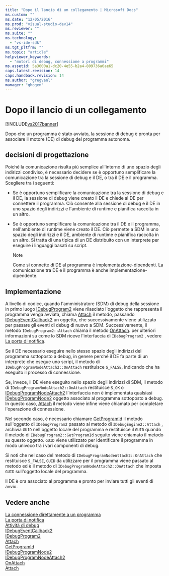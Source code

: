 ```yaml
---
title: "Dopo il lancio di un collegamento | Microsoft Docs"
ms.custom: ""
ms.date: "12/05/2016"
ms.prod: "visual-studio-dev14"
ms.reviewer: ""
ms.suite: ""
ms.technology: 
  - "vs-ide-sdk"
ms.tgt_pltfrm: ""
ms.topic: "article"
helpviewer_keywords: 
  - "motori di debug, connessione a programmi"
ms.assetid: 5a3600a1-dc20-4e55-b2a4-809736a6ae65
caps.latest.revision: 14
caps.handback.revision: 14
ms.author: "gregvanl"
manager: "ghogen"
---
```

# Dopo il lancio di un collegamento
[!INCLUDE[vs2017banner](../../code-quality/includes/vs2017banner.md)]

Dopo che un programma è stato avviato, la sessione di debug è pronta per associare il motore \(DE\) di debug del programma autonoma.  
  
## decisioni di progettazione  
 Poiché la comunicazione risulta più semplice all'interno di uno spazio degli indirizzi condiviso, è necessario decidere se è opportuno semplificare la comunicazione tra la sessione di debug e il DE, o tra il DE e il programma.  Scegliere tra i seguenti:  
  
-   Se è opportuno semplificare la comunicazione tra la sessione di debug e il DE, la sessione di debug viene creato il DE e chiede al DE per connettere il programma.  Ciò consente alla sessione di debug e il DE in uno spazio degli indirizzi e l'ambiente di runtime e pianifica raccolta in un altro.  
  
-   Se è opportuno semplificare la comunicazione tra il DE e il programma, nell'ambiente di runtime viene creato il DE.  Ciò permette a SDM in uno spazio degli indirizzi e il DE, ambiente di runtime e pianifica raccolta in un altro.  Si tratta di una tipica di un DE distribuito con un interprete per eseguire i linguaggi basati su script.  
  
    > [!NOTE]
    >  Come si connette di DE al programma è implementazione\-dipendenti.  La comunicazione tra DE e il programma è anche implementazione\-dipendente.  
  
## Implementazione  
 A livello di codice, quando l'amministratore \(SDM\) di debug della sessione in primo luogo [IDebugProgram2](../../extensibility/debugger/reference/idebugprogram2.md) viene rilasciato l'oggetto che rappresenta il programma venga avviata, chiama [Attach](../../extensibility/debugger/reference/idebugprogram2-attach.md) il metodo, passando [IDebugEventCallback2](../../extensibility/debugger/reference/idebugeventcallback2.md) un oggetto, che successivamente viene utilizzato per passare gli eventi di debug di nuovo a SDM.  Successivamente, il metodo `IDebugProgram2::Attach` chiama il metodo [OnAttach](../../extensibility/debugger/reference/idebugprogramnodeattach2-onattach.md).  per ulteriori informazioni su come lo SDM riceve l'interfaccia di `IDebugProgram2` , vedere [La porta di notifica](../../extensibility/debugger/notifying-the-port.md).  
  
 Se il DE necessario eseguire nello stesso spazio degli indirizzi del programma sottoposto a debug, in genere perché il DE fa parte di un interprete che esegue uno script, il metodo di `IDebugProgramNodeAttach2::OnAttach` restituisce `S_FALSE`, indicando che ha eseguito il processo di connessione.  
  
 Se, invece, il DE viene eseguito nello spazio degli indirizzi di SDM, il metodo di `IDebugProgramNodeAttach2::OnAttach` restituisce `S_OK` o [IDebugProgramNodeAttach2](../../extensibility/debugger/reference/idebugprogramnodeattach2.md) l'interfaccia non è implementata qualsiasi [IDebugProgramNode2](../../extensibility/debugger/reference/idebugprogramnode2.md) oggetto associato al programma sottoposto a debug.  In questo caso, [Attach](../../extensibility/debugger/reference/idebugengine2-attach.md) il metodo viene infine viene chiamato per completare l'operazione di connessione.  
  
 Nel secondo caso, è necessario chiamare [GetProgramId](../../extensibility/debugger/reference/idebugprogram2-getprogramid.md) il metodo sull'oggetto di `IDebugProgram2` passato al metodo di `IDebugEngine2::Attach` , archivia `GUID` nell'oggetto locale del programma e restituisce il `GUID` quando il metodo di `IDebugProgram2::GetProgramId` seguito viene chiamato il metodo su questo oggetto.  `GUID` viene utilizzato per identificare il programma in modo univoco tra i vari componenti di debug.  
  
 Si noti che nel caso del metodo di `IDebugProgramNodeAttach2::OnAttach` che restituisce `S_FALSE`, `GUID` da utilizzare per il programma viene passato al metodo ed è il metodo di `IDebugProgramNodeAttach2::OnAttach` che imposta `GUID` sull'oggetto locale del programma.  
  
 Il DE è ora associato al programma e pronto per inviare tutti gli eventi di avvio.  
  
## Vedere anche  
 [La connessione direttamente a un programma](../../extensibility/debugger/attaching-directly-to-a-program.md)   
 [La porta di notifica](../../extensibility/debugger/notifying-the-port.md)   
 [Attività di debug](../../extensibility/debugger/debugging-tasks.md)   
 [IDebugEventCallback2](../../extensibility/debugger/reference/idebugeventcallback2.md)   
 [IDebugProgram2](../../extensibility/debugger/reference/idebugprogram2.md)   
 [Attach](../../extensibility/debugger/reference/idebugprogram2-attach.md)   
 [GetProgramId](../../extensibility/debugger/reference/idebugprogram2-getprogramid.md)   
 [IDebugProgramNode2](../../extensibility/debugger/reference/idebugprogramnode2.md)   
 [IDebugProgramNodeAttach2](../../extensibility/debugger/reference/idebugprogramnodeattach2.md)   
 [OnAttach](../../extensibility/debugger/reference/idebugprogramnodeattach2-onattach.md)   
 [Attach](../../extensibility/debugger/reference/idebugengine2-attach.md)